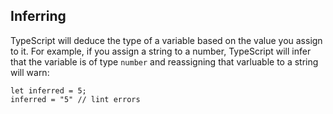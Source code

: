 
## Inferring

TypeScript will deduce the type of a variable based on the value you assign to it. For example, if you assign a string to a number, TypeScript will infer that the variable is of type `number` and reassigning that varluable to a string will warn:

```
let inferred = 5;
inferred = "5" // lint errors
```
